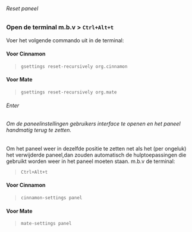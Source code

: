 ###### Reset paneel
### Open de terminal m.b.v > ``Ctrl+Alt+t``
Voer het volgende commando uit in de terminal:
#### Voor Cinnamon

> ``gsettings reset-recursively org.cinnamon``
#### Voor Mate

> ``gsettings reset-recursively org.mate``

###### Enter

###### Om de paneelinstellingen gebruikers interface te openen en het paneel handmatig terug te zetten. 
Om het paneel weer in dezelfde positie te zetten net als het (per ongeluk) het verwijderde paneel,dan zouden automatisch de hulptoepassingen die gebruikt worden weer in het paneel moeten staan.
m.b.v de terminal: 
> ``Ctrl+Alt+t``
#### Voor Cinnamon
> ``cinnamon-settings panel``

#### Voor Mate
> ``mate-settings panel``
